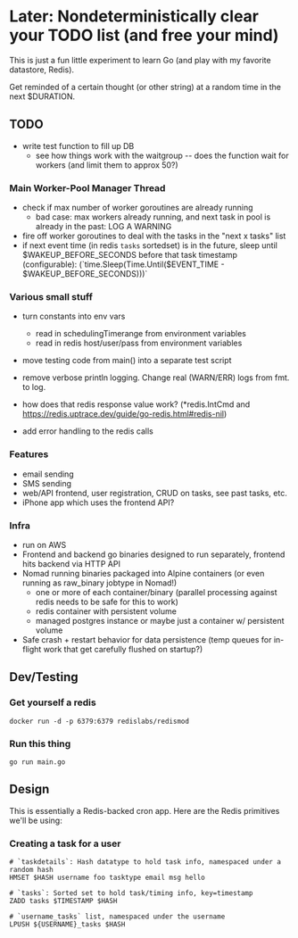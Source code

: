 # Later: Nondeterministically clear your TODO list (and free your mind)

This is just a fun little experiment to learn Go (and play with my favorite datastore, Redis).

Get reminded of a certain thought (or other string) at a random time in the next $DURATION.


## TODO
- write test function to fill up DB
  - see how things work with the waitgroup -- does the function wait for workers (and limit them to approx 50?)

### Main Worker-Pool Manager Thread
- check if max number of worker goroutines are already running
  - bad case: max workers already running, and next task in pool is already in the past: LOG A WARNING
- fire off worker goroutines to deal with the tasks in the "next x tasks" list
- if next event time (in redis `tasks` sortedset) is in the future, sleep until $WAKEUP_BEFORE_SECONDS before that task timestamp (configurable): (`time.Sleep(Time.Until($EVENT_TIME - $WAKEUP_BEFORE_SECONDS)))`


### Various small stuff
- turn constants into env vars
  - read in schedulingTimerange from environment variables
  - read in redis host/user/pass from environment variables

- move testing code from main() into a separate test script
- remove verbose println logging. Change real (WARN/ERR) logs from fmt. to log.
- how does that redis response value work? (*redis.IntCmd and https://redis.uptrace.dev/guide/go-redis.html#redis-nil)
- add error handling to the redis calls

### Features
- email sending
- SMS sending
- web/API frontend, user registration, CRUD on tasks, see past tasks, etc.
- iPhone app which uses the frontend API?

### Infra
- run on AWS
- Frontend and backend go binaries designed to run separately, frontend hits backend via HTTP API
- Nomad running binaries packaged into Alpine containers (or even running as raw_binary jobtype in Nomad!)
  - one or more of each container/binary (parallel processing against redis needs to be safe for this to work)
  - redis container with persistent volume
  - managed postgres instance or maybe just a container w/ persistent volume
- Safe crash + restart behavior for data persistence (temp queues for in-flight work that get carefully flushed on startup?)


## Dev/Testing

### Get yourself a redis
```
docker run -d -p 6379:6379 redislabs/redismod
```

### Run this thing
```go run main.go```


## Design

This is essentially a Redis-backed cron app. Here are the Redis primitives we'll be using:

### Creating a task for a user
```
# `taskdetails`: Hash datatype to hold task info, namespaced under a random hash
HMSET $HASH username foo tasktype email msg hello

# `tasks`: Sorted set to hold task/timing info, key=timestamp
ZADD tasks $TIMESTAMP $HASH

# `username_tasks` list, namespaced under the username
LPUSH ${USERNAME}_tasks $HASH
```
